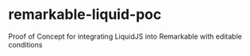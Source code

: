 # remarkable-liquid-poc
Proof of Concept for integrating LiquidJS into Remarkable with editable conditions
